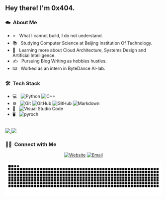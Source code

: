 <h2> Hey there! I'm 0x404.</h2>

<h3> ☁️ &nbsp;About Me </h3>

- ⭐️ &nbsp; What I cannot build, I do not understand.
- 📚 &nbsp; Studying Computer Science at Beijing Institution Of Technology.
- 🌱 &nbsp; Learning more about Cloud Architecture, Systems Design and Artificial Intelligence.
- ✍️ &nbsp; Pursuing Blog Writing as hobbies hustles.
- ⌨️ &nbsp; Worked as an intern in ByteDance AI-lab.

<h3> 🛠 &nbsp;Tech Stack</h3>

- 💻 &nbsp;
  ![Python](https://img.shields.io/badge/-Python-333333?style=flat&logo=python)
  ![C++](https://img.shields.io/badge/-C++-333333?style=flat&logo=C%2B%2B&logoColor=00599C)
- ⚙️ &nbsp;
  ![Git](https://img.shields.io/badge/-Git-333333?style=flat&logo=git)
  ![GitHub](https://img.shields.io/badge/-GitHub-333333?style=flat&logo=github)
  ![GitHub](https://img.shields.io/badge/-Docker-333333?style=flat&logo=docker)
  ![Markdown](https://img.shields.io/badge/-Markdown-333333?style=flat&logo=markdown)
- 🔧 &nbsp;
  ![Visual Studio Code](https://img.shields.io/badge/-Visual%20Studio%20Code-333333?style=flat&logo=visual-studio-code&logoColor=007ACC)
- 🖥 &nbsp;
  ![pyroch](https://img.shields.io/badge/-pytorch-333333?style=flat&logo=pytorch)

<br/>

<a href="https://github.com/AVS1508">
  <img height="180em" src="https://github-readme-stats.vercel.app/api?username=0x404&theme=buefy&show_icons=true" />
  <img height="180em" src="https://github-readme-stats.vercel.app/api/top-langs/?username=0x404&theme=buefy&layout=compact" />
</a>

<br/>

<h3> 🤝🏻 &nbsp;Connect with Me </h3>

<p align="center">
<a href="https://www.0x404.cn"><img alt="Website" src="https://img.shields.io/badge/Website-0x404.cn-blue?style=flat-square&logo=google-chrome"></a>
<a href="mailto:871206929@qq.com"><img alt="Email" src="https://img.shields.io/badge/Email-0x404-blue?style=flat-square&logo=gmail"></a>
</p>

![snake](https://raw.githubusercontent.com/MHuiG/MHuiG/output/github-contribution-grid-snake.svg)

